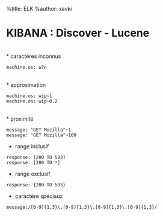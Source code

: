 %title: ELK
%author: xavki


# KIBANA : Discover - Lucene

<br>
* caractères inconnus

```
machine.os: w?n
```


<br>
* approximation

```
machine.os: wip~1
machine.os: wip~0.2
```

<br>
* proximité

```
message: "GET Mozilla"~1
message: "GET Mozilla"~100
```

* range inclusif

```
response: [200 TO 503]
response: [200 TO *]
```

* range exclusif

```
response: {200 TO 503}
```

* caractère spéciaux

```
message:/[0-9]{1,3}\.[0-9]{1,3}\.[0-9]{1,3}\.[0-9]{1,3}/
```


